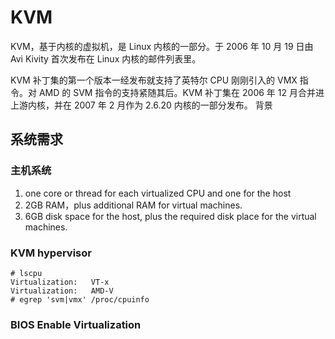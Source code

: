 # KVM
KVM，基于内核的虚拟机，是 Linux 内核的一部分。于 2006 年 10 月 19 日由 Avi Kivity 首次发布在 Linux 内核的邮件列表里。

KVM 补丁集的第一个版本一经发布就支持了英特尔 CPU 刚刚引入的 VMX 指令。对 AMD 的 SVM 指令的支持紧随其后。KVM 补丁集在 2006 年 12 月合并进上游内核，并在 2007 年 2 月作为 2.6.20 内核的一部分发布。
背景

## 系统需求
### 主机系统
1. one core or thread for each virtualized CPU and one for the host
2. 2GB RAM，plus additional RAM for virtual machines.
3. 6GB disk space for the host, plus the required disk place for the virtual machines.

### KVM hypervisor

    # lscpu
    Virtualization:   VT-x
    Virtualization:   AMD-V
    # egrep 'svm|vmx' /proc/cpuinfo
### BIOS Enable Virtualization
